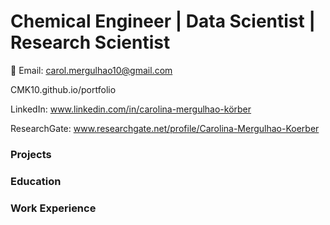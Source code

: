 # Chemical Engineer | Data Scientist | Research Scientist

:e-mail: Email: carol.mergulhao10@gmail.com

CMK10.github.io/portfolio

LinkedIn: www.linkedin.com/in/carolina-mergulhao-körber

ResearchGate: www.researchgate.net/profile/Carolina-Mergulhao-Koerber

### Projects

### Education

### Work Experience


